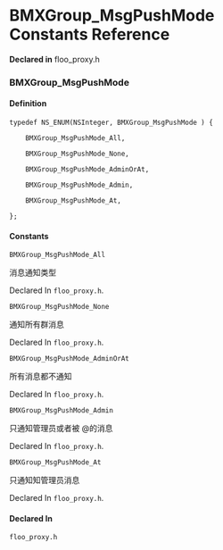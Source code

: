# BMXGroup_MsgPushMode Constants Reference

  **Declared in** floo_proxy.h  

### BMXGroup_MsgPushMode

#### Definition
    typedef NS_ENUM(NSInteger, BMXGroup_MsgPushMode ) {   
        
        BMXGroup_MsgPushMode_All,
        
        BMXGroup_MsgPushMode_None,
        
        BMXGroup_MsgPushMode_AdminOrAt,
        
        BMXGroup_MsgPushMode_Admin,
        
        BMXGroup_MsgPushMode_At,
        
    };

#### Constants

<a name="" title="BMXGroup_MsgPushMode_All"></a><code>BMXGroup_MsgPushMode_All</code>

消息通知类型

   Declared In `floo_proxy.h`.

<a name="" title="BMXGroup_MsgPushMode_None"></a><code>BMXGroup_MsgPushMode_None</code>

通知所有群消息

   Declared In `floo_proxy.h`.

<a name="" title="BMXGroup_MsgPushMode_AdminOrAt"></a><code>BMXGroup_MsgPushMode_AdminOrAt</code>

所有消息都不通知

   Declared In `floo_proxy.h`.

<a name="" title="BMXGroup_MsgPushMode_Admin"></a><code>BMXGroup_MsgPushMode_Admin</code>

只通知管理员或者被 @的消息

   Declared In `floo_proxy.h`.

<a name="" title="BMXGroup_MsgPushMode_At"></a><code>BMXGroup_MsgPushMode_At</code>

只通知知管理员消息

   Declared In `floo_proxy.h`.

#### Declared In
`floo_proxy.h`

